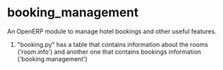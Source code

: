 # booking_management

An OpenERP module to manage hotel bookings and other useful features.

1) "booking.py" has a table that contains information about the rooms ('room.info') and another one that contains bookings information ('booking.management')
